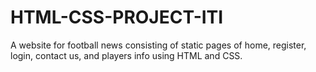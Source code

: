# HTML-CSS-PROJECT-ITI
A website for football news consisting of static pages of home, register, login, contact us, and players info using HTML and CSS.

